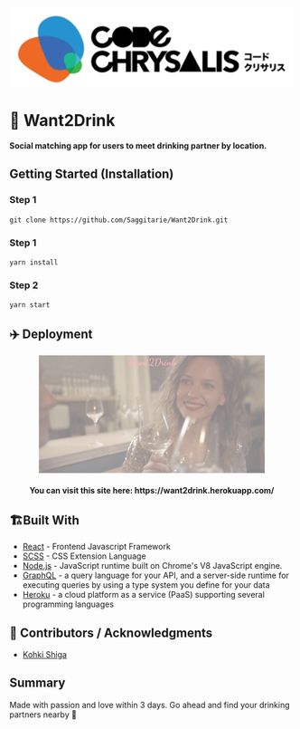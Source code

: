 <p align="center">
 <img width=500px height=px src="./cc.png"/>
</p>

# 🍹 Want2Drink
**Social matching app for users to meet drinking partner by location.**

## Getting Started (Installation)

### Step 1
```
git clone https://github.com/Saggitarie/Want2Drink.git
```

### Step 1
```
yarn install
```

### Step 2
```
yarn start
```



## ✈️ Deployment

<p align="center">
 <img width=400px height=px src="./want2drinktop.png"/>
</p>

 <h4 align="center">You can visit this site here: https://want2drink.herokuapp.com/ </h4>


## 🏗️Built With

-   [React](https://reactjs.org/)  - Frontend Javascript Framework
-   [SCSS](https://sass-lang.com/)  - CSS Extension Language
-   [Node.js](https://nodejs.org/en/)  - JavaScript runtime built on Chrome's V8 JavaScript engine.
-   [GraphQL](https://graphql.org/) - a query language for your API, and a server-side runtime for executing queries by using a type system you define for your data
-   [Heroku](https://graphql.org/) - a cloud platform as a service (PaaS) supporting several programming languages

## 🤝 Contributors / Acknowledgments
- [Kohki Shiga](https://github.com/CarlosIUSalazar)

## Summary
Made with passion and love within 3 days. Go ahead and find your drinking partners nearby 💪
